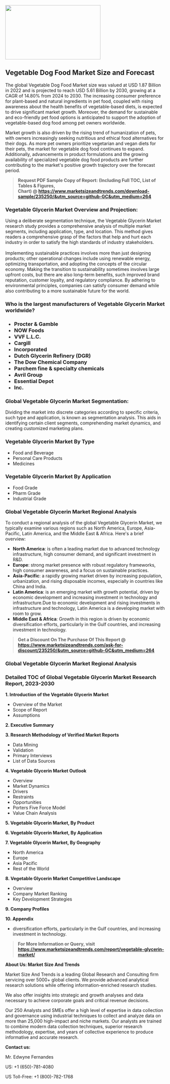 <p><img class="alignnone size-medium wp-image-20088" src="https://ffe5etoiles.com/wp-content/uploads/2024/12/MST1-300x171.png" alt="" width="300" height="171" /></p><h2>Vegetable Dog Food Market Size and Forecast</h2><p>The global Vegetable Dog Food Market size was valued at USD 1.87 Billion in 2022 and is projected to reach USD 5.61 Billion by 2030, growing at a CAGR of 14.80% from 2024 to 2030. The increasing consumer preference for plant-based and natural ingredients in pet food, coupled with rising awareness about the health benefits of vegetable-based diets, is expected to drive significant market growth. Moreover, the demand for sustainable and eco-friendly pet food options is anticipated to support the adoption of vegetable-based dog food among pet owners worldwide.</p><p>Market growth is also driven by the rising trend of humanization of pets, with owners increasingly seeking nutritious and ethical food alternatives for their dogs. As more pet owners prioritize vegetarian and vegan diets for their pets, the market for vegetable dog food continues to expand. Additionally, advancements in product formulations and the growing availability of specialized vegetable dog food products are further contributing to the market's positive growth trajectory over the forecast period.</p></p><blockquote id="" class=""><strong>Request PDF Sample Copy of Report: (Including Full TOC, List of Tables &amp; Figures, Chart)&nbsp;@&nbsp;<strong><a href="https://www.marketsizeandtrends.com/download-sample/235250/&utm_source=github-GC&utm_medium=264" target="_blank">https://www.marketsizeandtrends.com/download-sample/235250/&utm_source=github-GC&utm_medium=264</a></strong></strong></blockquote><h3 id="" class="">Vegetable Glycerin Market&nbsp;Overview and Projection:</h3><p id="" class="">Using a deliberate segmentation technique, the Vegetable Glycerin Market research study provides a comprehensive analysis of multiple market segments, including application, type, and location. This method gives readers a comprehensive grasp of the factors that help and hurt each industry in order to satisfy the high standards of industry stakeholders. <br /> <br />Implementing sustainable practices involves more than just designing products; other operational changes include using renewable energy, optimizing transportation, and adopting the concepts of the circular economy. Making the transition to sustainability sometimes involves large upfront costs, but there are also long-term benefits, such improved brand reputation, customer loyalty, and regulatory compliance. By adhering to environmental principles, companies can satisfy consumer demand while also contributing to a more sustainable future for the world.</p><h3 id="" class="">Who is the largest manufacturers of&nbsp;Vegetable Glycerin Market worldwide?</h3><h3 class=""><p><ul><li>Procter & Gamble </li><li> NOW Foods </li><li> VVF L.L.C. </li><li> Cargill </li><li> Incorporated </li><li> Dutch Glycerin Refinery (DGR) </li><li> The Dow Chemical Company </li><li> Parchem fine & specialty chemicals </li><li> Avril Group </li><li> Essential Depot </li><li> Inc.</li></ul></p></h3><h3 id="" class="">Global&nbsp;Vegetable Glycerin Market Segmentation:</h3><p id="" class="">Dividing the market into discrete categories according to specific criteria, such type and application, is known as segmentation analysis. This aids in identifying certain client segments, comprehending market dynamics, and creating customized marketing plans.</p><h3 id="" class="">Vegetable Glycerin Market&nbsp;By Type</h3><p><p><ul><li>Food and Beverage</li><li> Personal Care Products</li><li> Medicines</p></li></ul></p></p><h3 id="" class="">Vegetable Glycerin Market&nbsp;By Application</h3><p class=""><p><ul><li>Food Grade</li><li> Pharm Grade</li><li> Industrial Grade</li></ul></p></p><h3 id="" class="">Global Vegetable Glycerin Market Regional Analysis</h3><p id="" class="">To conduct a regional analysis of the global Vegetable Glycerin Market, we typically examine various regions such as North America, Europe, Asia-Pacific, Latin America, and the Middle East &amp; Africa. Here's a brief overview:</p><ul><li><strong>North America</strong>: is often a leading market due to advanced technology infrastructure, high consumer demand, and significant investment in R&amp;D.</li><li><strong>Europe</strong>: strong market presence with robust regulatory frameworks, high consumer awareness, and a focus on sustainable practices.</li><li><strong>Asia-Pacific</strong>: a rapidly growing market driven by increasing population, urbanization, and rising disposable incomes, especially in countries like China and India.</li><li><strong>Latin America</strong>: is an emerging market with growth potential, driven by economic development and increasing investment in technology and infrastructure.Due to economic development and rising investments in infrastructure and technology, Latin America is a developing market with room to grow.</li><li><strong>Middle East &amp; Africa</strong>: Growth in this region is driven by economic diversification efforts, particularly in the Gulf countries, and increasing investment in technology.</li></ul><blockquote id="" class=""><strong>Get a Discount On The Purchase Of This Report @ <strong><a href="https://www.marketsizeandtrends.com/ask-for-discount/235250/&utm_source=github-GC&utm_medium=264" target="_blank">https://www.marketsizeandtrends.com/ask-for-discount/235250/&utm_source=github-GC&utm_medium=264</a></strong></strong></blockquote><h3 id="" class="">Global Vegetable Glycerin Market Regional Analysis</h3><h3 id="" class="">Detailed TOC of Global Vegetable Glycerin Market Research Report, 2023-2030</h3><p id="" class=""><strong>1. Introduction of the Vegetable Glycerin Market</strong></p><ul><li>Overview of the Market</li><li>Scope of Report</li><li>Assumptions</li></ul><p id="" class=""><strong>2. Executive Summary</strong></p><p id="" class=""><strong>3. Research Methodology of Verified Market Reports</strong></p><ul><li>Data Mining</li><li>Validation</li><li>Primary Interviews</li><li>List of Data Sources</li></ul><p id="" class=""><strong>4. Vegetable Glycerin Market Outlook</strong></p><ul><li>Overview</li><li>Market Dynamics</li><li>Drivers</li><li>Restraints</li><li>Opportunities</li><li>Porters Five Force Model</li><li>Value Chain Analysis</li></ul><p id="" class=""><strong>5. Vegetable Glycerin Market, By Product</strong></p><p id="" class=""><strong>6. Vegetable Glycerin Market, By Application</strong></p><p id="" class=""><strong>7. Vegetable Glycerin Market, By Geography</strong></p><ul><li>North America</li><li>Europe</li><li>Asia Pacific</li><li>Rest of the World</li></ul><p id="" class=""><strong>8. Vegetable Glycerin Market Competitive Landscape</strong></p><ul><li>Overview</li><li>Company Market Ranking</li><li>Key Development Strategies</li></ul><p id="" class=""><strong>9. Company Profiles</strong></p><p id="" class=""><strong>10. Appendix</strong></p><ul><li>diversification efforts, particularly in the Gulf countries, and increasing investment in technology.</li></ul><blockquote id="" class=""><strong>For More Information or Query, visit <strong><strong><a href="https://www.marketsizeandtrends.com/report/vegetable-glycerin-market/" target="_blank">https://www.marketsizeandtrends.com/report/vegetable-glycerin-market/</a></strong></strong></strong></blockquote><p id="" class=""><strong>About Us: Market Size And Trends</strong></p><p id="" class="">Market Size And Trends is a leading Global Research and Consulting firm servicing over 5000+ global clients. We provide advanced analytical research solutions while offering information-enriched research studies.</p><p id="" class="">We also offer insights into strategic and growth analyses and data necessary to achieve corporate goals and critical revenue decisions.</p><p id="" class="">Our 250 Analysts and SMEs offer a high level of expertise in data collection and governance using industrial techniques to collect and analyze data on more than 25,000 high-impact and niche markets. Our analysts are trained to combine modern data collection techniques, superior research methodology, expertise, and years of collective experience to produce informative and accurate research.</p><p id="" class=""><strong>Contact us:</strong></p><p id="" class="">Mr. Edwyne Fernandes</p><p id="" class="">US: +1 (650)-781-4080</p><p id="" class="">US Toll-Free: +1 (800)-782-1768</p>
